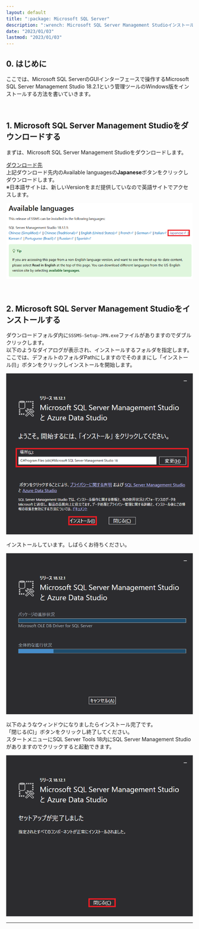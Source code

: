 ```yaml
---
layout: default
title: ":package: Microsoft SQL Server"
description: ":wrench: Microsoft SQL Server Management Studioインストール"
date: "2023/01/03"
lastmod: "2023/01/03"
---
```


## 0. はじめに  
ここでは、Microsoft SQL ServerのGUIインターフェースで操作するMicrosoft SQL Server Management Studio 18.2.1という管理ツールのWindows版をインストールする方法を書いていきます。  

<br />

## 1. Microsoft SQL Server Management Studioをダウンロードする  
まずは、Microsoft SQL Server Management Studioをダウンロードします。  

[ダウンロード先](https://learn.microsoft.com/en-us/sql/ssms/download-sql-server-management-studio-ssms?view=sql-server-ver15)  
上記ダウンロード先内のAvailable languagesの**Japanese**ボタンをクリックしダウンロードします。  
※日本語サイトは、新しいVersionをまだ提供していなので英語サイトでアクセスします。  

![1-0](Inst/Inst0.png)  

<br />

## 2. Microsoft SQL Server Management Studioをインストールする  
ダウンロードフォルダ内に`SSSMS-Setup-JPN.exe`ファイルがありますのでダブルクリックします。  
以下のようなダイアログが表示され、インストールするフォルダを指定します。  
ここでは、デフォルトのフォルダPathにしますのでそのままにし「インストール(I)」ボタンをクリックしインストールを開始します。  

![2-1](Inst/Inst1.png)  

インストールしています。しばらくお待ちください。  

![2-2](Inst/Inst2.png)  

以下のようなウィンドウになりましたらインストール完了です。  
「閉じる(C)」ボタンをクリックし終了してください。  
スタートメニューにSQL Server Tools 18内にSQL Server Management Studio がありますのでクリックすると起動できます。  

![2-3](Inst/Inst3.png)  

___